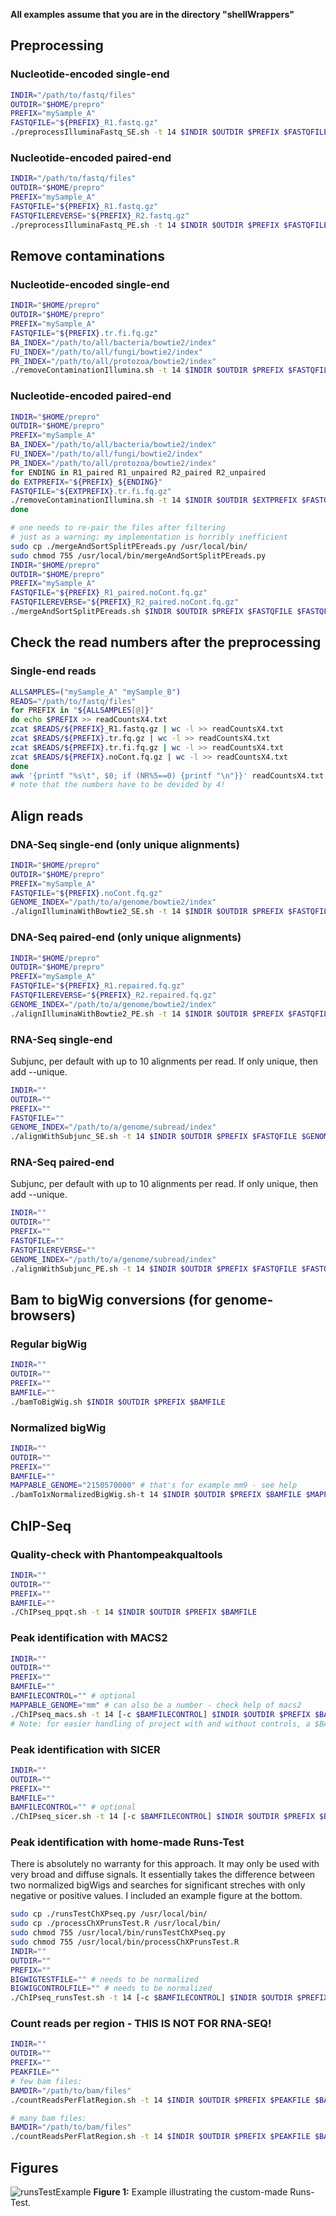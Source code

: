 **All examples assume that you are in the directory "shellWrappers"**



## Preprocessing

### Nucleotide-encoded single-end
```sh
INDIR="/path/to/fastq/files"
OUTDIR="$HOME/prepro"
PREFIX="mySample_A"
FASTQFILE="${PREFIX}_R1.fastq.gz"
./preprocessIlluminaFastq_SE.sh -t 14 $INDIR $OUTDIR $PREFIX $FASTQFILE
```

### Nucleotide-encoded paired-end
```sh
INDIR="/path/to/fastq/files"
OUTDIR="$HOME/prepro"
PREFIX="mySample_A"
FASTQFILE="${PREFIX}_R1.fastq.gz"
FASTQFILEREVERSE="${PREFIX}_R2.fastq.gz"
./preprocessIlluminaFastq_PE.sh -t 14 $INDIR $OUTDIR $PREFIX $FASTQFILE $FASTQFILEREVERSE
```

## Remove contaminations

### Nucleotide-encoded single-end
```sh
INDIR="$HOME/prepro"
OUTDIR="$HOME/prepro"
PREFIX="mySample_A"
FASTQFILE="${PREFIX}.tr.fi.fq.gz"
BA_INDEX="/path/to/all/bacteria/bowtie2/index"
FU_INDEX="/path/to/all/fungi/bowtie2/index"
PR_INDEX="/path/to/all/protozoa/bowtie2/index"
./removeContaminationIllumina.sh -t 14 $INDIR $OUTDIR $PREFIX $FASTQFILE $BA_INDEX $FU_INDEX $PR_INDEX
```

### Nucleotide-encoded paired-end
```sh
INDIR="$HOME/prepro"
OUTDIR="$HOME/prepro"
PREFIX="mySample_A"
BA_INDEX="/path/to/all/bacteria/bowtie2/index"
FU_INDEX="/path/to/all/fungi/bowtie2/index"
PR_INDEX="/path/to/all/protozoa/bowtie2/index"
for ENDING in R1_paired R1_unpaired R2_paired R2_unpaired
do EXTPREFIX="${PREFIX}_${ENDING}"
FASTQFILE="${EXTPREFIX}.tr.fi.fq.gz"
./removeContaminationIllumina.sh -t 14 $INDIR $OUTDIR $EXTPREFIX $FASTQFILE $BA_INDEX $FU_INDEX $PR_INDEX
done

# one needs to re-pair the files after filtering
# just as a warning: my implementation is horribly inefficient
sudo cp ./mergeAndSortSplitPEreads.py /usr/local/bin/
sudo chmod 755 /usr/local/bin/mergeAndSortSplitPEreads.py
INDIR="$HOME/prepro"
OUTDIR="$HOME/prepro"
PREFIX="mySample_A"
FASTQFILE="${PREFIX}_R1_paired.noCont.fq.gz"
FASTQFILEREVERSE="${PREFIX}_R2_paired.noCont.fq.gz"
./mergeAndSortSplitPEreads.sh $INDIR $OUTDIR $PREFIX $FASTQFILE $FASTQFILEREVERSE
```

## Check the read numbers after the preprocessing

### Single-end reads
```sh
ALLSAMPLES=("mySample_A" "mySample_B")
READS="/path/to/fastq/files"
for PREFIX in "${ALLSAMPLES[@]}"
do echo $PREFIX >> readCountsX4.txt
zcat $READS/${PREFIX}_R1.fastq.gz | wc -l >> readCountsX4.txt
zcat $READS/${PREFIX}.tr.fq.gz | wc -l >> readCountsX4.txt
zcat $READS/${PREFIX}.tr.fi.fq.gz | wc -l >> readCountsX4.txt
zcat $READS/${PREFIX}.noCont.fq.gz | wc -l >> readCountsX4.txt
done
awk '{printf "%s\t", $0; if (NR%5==0) {printf "\n"}}' readCountsX4.txt > readCountsX4wide.txt
# note that the numbers have to be devided by 4!
```

## Align reads

### DNA-Seq single-end (only unique alignments)
```sh
INDIR="$HOME/prepro"
OUTDIR="$HOME/prepro"
PREFIX="mySample_A"
FASTQFILE="${PREFIX}.noCont.fq.gz"
GENOME_INDEX="/path/to/a/genome/bowtie2/index"
./alignIlluminaWithBowtie2_SE.sh -t 14 $INDIR $OUTDIR $PREFIX $FASTQFILE $GENOME_INDEX
```

### DNA-Seq paired-end (only unique alignments)
```sh
INDIR="$HOME/prepro"
OUTDIR="$HOME/prepro"
PREFIX="mySample_A"
FASTQFILE="${PREFIX}_R1.repaired.fq.gz"
FASTQFILEREVERSE="${PREFIX}_R2.repaired.fq.gz"
GENOME_INDEX="/path/to/a/genome/bowtie2/index"
./alignIlluminaWithBowtie2_PE.sh -t 14 $INDIR $OUTDIR $PREFIX $FASTQFILE $FASTQFILEREVERSE $GENOME_INDEX
```

### RNA-Seq single-end
Subjunc, per default with up to 10 alignments per read. If only unique, then add --unique.
```sh
INDIR=""
OUTDIR=""
PREFIX=""
FASTQFILE=""
GENOME_INDEX="/path/to/a/genome/subread/index"
./alignWithSubjunc_SE.sh -t 14 $INDIR $OUTDIR $PREFIX $FASTQFILE $GENOME_INDEX
```

### RNA-Seq paired-end
Subjunc, per default with up to 10 alignments per read. If only unique, then add --unique.
```sh
INDIR=""
OUTDIR=""
PREFIX=""
FASTQFILE=""
FASTQFILEREVERSE=""
GENOME_INDEX="/path/to/a/genome/subread/index"
./alignWithSubjunc_PE.sh -t 14 $INDIR $OUTDIR $PREFIX $FASTQFILE $FASTQFILEREVERSE $GENOME_INDEX
```

## Bam to bigWig conversions (for genome-browsers)

### Regular bigWig
```sh
INDIR=""
OUTDIR=""
PREFIX=""
BAMFILE=""
./bamToBigWig.sh $INDIR $OUTDIR $PREFIX $BAMFILE
```

### Normalized bigWig
```sh
INDIR=""
OUTDIR=""
PREFIX=""
BAMFILE=""
MAPPABLE_GENOME="2150570000" # that's for example mm9 - see help
./bamTo1xNormalizedBigWig.sh-t 14 $INDIR $OUTDIR $PREFIX $BAMFILE $MAPPABLE_GENOME
```

## ChIP-Seq

### Quality-check with Phantompeakqualtools
```sh
INDIR=""
OUTDIR=""
PREFIX=""
BAMFILE=""
./ChIPseq_ppqt.sh -t 14 $INDIR $OUTDIR $PREFIX $BAMFILE
```

### Peak identification with MACS2
```sh
INDIR=""
OUTDIR=""
PREFIX=""
BAMFILE=""
BAMFILECONTROL="" # optional
MAPPABLE_GENOME="mm" # can also be a number - check help of macs2
./ChIPseq_macs.sh -t 14 [-c $BAMFILECONTROL] $INDIR $OUTDIR $PREFIX $BAMFILE $MAPPABLE_GENOME
# Note: for easier handling of project with and without controls, a $BAMFILECONTROL file starting with "none" will be ignored.
```

### Peak identification with SICER
```sh
INDIR=""
OUTDIR=""
PREFIX=""
BAMFILE=""
BAMFILECONTROL="" # optional
./ChIPseq_sicer.sh -t 14 [-c $BAMFILECONTROL] $INDIR $OUTDIR $PREFIX $BAMFILE
```

### Peak identification with home-made Runs-Test
There is absolutely no warranty for this approach. It may only be used with very broad and diffuse signals. It essentially takes the difference between two normalized bigWigs and searches for significant streches with only negative or positive values. I included an example figure at the bottom.
```sh
sudo cp ./runsTestChXPseq.py /usr/local/bin/
sudo cp ./processChXPrunsTest.R /usr/local/bin/
sudo chmod 755 /usr/local/bin/runsTestChXPseq.py
sudo chmod 755 /usr/local/bin/processChXPrunsTest.R
INDIR=""
OUTDIR=""
PREFIX=""
BIGWIGTESTFILE="" # needs to be normalized
BIGWIGCONTROLFILE="" # needs to be normalized
./ChIPseq_runsTest.sh -t 14 [-c $BAMFILECONTROL] $INDIR $OUTDIR $PREFIX $BAMFILE
```

### Count reads per region - THIS IS NOT FOR RNA-SEQ!
```sh
INDIR=""
OUTDIR=""
PREFIX=""
PEAKFILE=""
# few bam files:
BAMDIR="/path/to/bam/files"
./countReadsPerFlatRegion.sh -t 14 $INDIR $OUTDIR $PREFIX $PEAKFILE $BAMDIR/mySample_A.bam $BAMDIR/mySample_B.bam

# many bam files:
BAMDIR="/path/to/bam/files"
./countReadsPerFlatRegion.sh -t 14 $INDIR $OUTDIR $PREFIX $PEAKFILE $BAMDIR/*.bam
```

## Figures

![runsTestExample](runsTestExample.png)
**Figure 1:** Example illustrating the custom-made Runs-Test.

